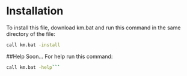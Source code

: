 # Installation
To install this file, download km.bat and run this command in
the same directory of the file:
```sh
call km.bat -install
```

##Help
Soon...
For help run this command:
```sh
call km.bat -help```
